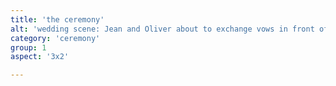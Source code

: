```yaml
---
title: 'the ceremony'
alt: 'wedding scene: Jean and Oliver about to exchange vows in front of Sterling pond, with justice of the peace and Sapphie'
category: 'ceremony'
group: 1
aspect: '3x2'

---
```

